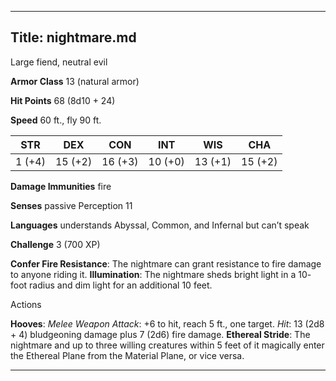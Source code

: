-------------------------
Title: nightmare.md
-------------------------


Large fiend, neutral evil

**Armor Class** 13 (natural armor)

**Hit Points** 68 (8d10 + 24)

**Speed** 60 ft., fly 90 ft.

  STR|         DEX|         CON|         INT|         WIS|         CHA
  -----------| -----------| -----------| -----------| -----------| -----------|
   1 (+4)   | 15 (+2)   | 16 (+3)   | 10 (+0)   | 13 (+1)   | 15 (+2)

**Damage Immunities** fire

**Senses** passive Perception 11

**Languages** understands Abyssal, Common, and Infernal but can’t speak

**Challenge** 3 (700 XP)


**Confer Fire Resistance**: The nightmare can grant resistance to
    fire damage to anyone riding it.
**Illumination**: The nightmare sheds bright light in a 10- foot
    radius and dim light for an additional 10 feet.


Actions

**Hooves**: *Melee Weapon Attack*: +6 to hit, reach 5 ft.,
    one target. *Hit*: 13 (2d8 + 4) bludgeoning damage plus 7 (2d6)
    fire damage.
**Ethereal Stride**: The nightmare and up to three willing creatures
    within 5 feet of it magically enter the Ethereal Plane from the
    Material Plane, or vice versa.

------------

